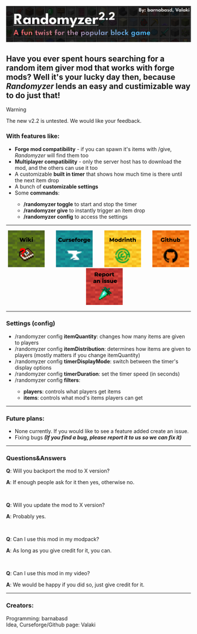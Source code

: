 <img src="https://raw.githubusercontent.com/barnabasd/Randomyzer/master/images/header.jpg">
<h2>Have you ever spent hours searching for a random item giver mod that works with forge mods? Well it's your lucky day then, because <i>Randomyzer</i> lends an easy and custimizable way to do just that!</h2>

> [!WARNING]
> The new v2.2 is untested. We would like your feedback.
<h3>With features like:</h3>
<ul>
    <li><b>Forge mod compatibility</b> - if you can spawn it's items with /give,  	<i>Randomyzer</i> will find them too</li>
    <li><b>Multiplayer compatibility</b> - only the server host has to download the mod, and the others can use it too</li>
    <li>A customizable <b>built in timer</b> that shows how much time is there until the next item drop</li>
    <li>A bunch of <b>customizable settings</b></li>
    <li>Some <b>commands</b>:</li>
<ul>
    <li><b>/randomyzer toggle</b> to start and stop the timer</li>
    <li><b>/randomyzer give</b> to instantly trigger an item drop</li>
    <li><b>/randomyzer config</b> to access the settings</li>
</ul>
</ul>
<hr>
<p align="center">
    <a href="https://github.com/barnabasd/Randomyzer/wiki"><img src="https://raw.githubusercontent.com/barnabasd/Randomyzer/master/images/card_wiki.png" alt="Card 1" width="100" height="100" /></a>&nbsp;&nbsp;&nbsp;&nbsp;&nbsp;&nbsp;&nbsp;
    <a href="https://www.curseforge.com/minecraft/mc-mods/randomyzermod"><img src="https://raw.githubusercontent.com/barnabasd/Randomyzer/master/images/card_cf.png" alt="Card 2" width="100" height="100" /></a>&nbsp;&nbsp;&nbsp;&nbsp;&nbsp;&nbsp;&nbsp;
    <a href="https://modrinth.com/mod/randomyzermod"><img src="https://raw.githubusercontent.com/barnabasd/Randomyzer/master/images/card_modrinth.png" alt="Card 3" width="100" height="100" /></a>&nbsp;&nbsp;&nbsp;&nbsp;&nbsp;&nbsp;&nbsp;
    <a href="https://github.com/barnabasd/Randomyzer"><img src="https://raw.githubusercontent.com/barnabasd/Randomyzer/master/images/card_gh.png" alt="Card 4" width="100" height="100" /></a>&nbsp;&nbsp;&nbsp;&nbsp;&nbsp;&nbsp;&nbsp;
    <a href="https://github.com/barnabasd/Randomyzer/issues/new"><img src="https://raw.githubusercontent.com/barnabasd/Randomyzer/master/images/card_bug.png" alt="Card 5" width="100" height="100" /></a>
</p>
<hr>
<h3>Settings (config)</h3>
<ul>
    <li>/randomyzer config <b>itemQuantity</b>: changes how many items  are given to players</li>
    <li>/randomyzer config <b>itemDistribution</b>: determines how items are given to players (mostly matters if you change itemQuantity)</li>
    <li>/randomyzer config <b>timerDisplayMode</b>: switch between the timer's display options</li>
    <li>/randomyzer config <b>timerDuration</b>: set the timer speed (in seconds)</li>
    <li>/randomyzer config <b>filters</b>:</li>
    <ul>
        <li><b>players</b>: controls what players get items</li>
        <li><b>items</b>: controls what mod's items players can get</li>
    </ul>
</ul>
<hr>
<h3>Future plans:</h3>
<ul>
    <li>None currently. If you would like to see a feature added create an issue.</li>
    <li>Fixing bugs <b><i>(If you find a bug, please report it to us so we can fix it)</b></i></li>
</ul>
<hr>
<h3>Questions&Answers</h3>
<p><b>Q</b>: Will you backport the mod to X version?</p>
<p><b>A</b>: If enough people ask for it then yes, otherwise no.</p>
<br>
<p><b>Q</b>: Will you update the mod to X version?</p>
<p><b>A</b>: Probably yes.</p>
<br>
<p><b>Q</b>: Can I use this mod in my modpack?</p>
<p><b>A</b>: As long as you give credit for it, you can.</p>
<br>
<p><b>Q</b>: Can I use this mod in my video?</p>
<p><b>A</b>: We would be happy if you did so, just give credit for it.</p>
</ul>
<hr>
<h3>Creators:</h3>
Programming: barnabasd
<br>
Idea, Curseforge/Github page: Valaki
